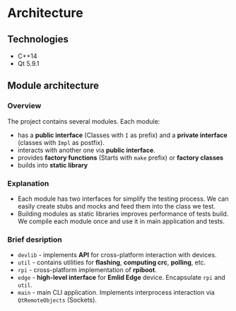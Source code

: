 # Architecture
## Technologies
* C++14
* Qt 5.9.1

## Module architecture
### Overview
The project contains several modules. Each module:

* has a **public interface** (Classes with ``I`` as prefix) and a **private interface** (classes with ``Impl`` as postfix). 
* interacts with another one via **public interface**.
* provides **factory functions** (Starts with ``make`` prefix) or **factory classes**
* builds into **static library**

### Explanation
* Each module has two interfaces for simplify the testing process. We can easily create stubs and mocks and feed them into the class we test.
* Building modules as static libraries improves performance of tests build. We compile each module once and use it in main application and tests.

### Brief desription
* ```devlib``` - implements **API** for cross-platform interaction with devices.
* ```util``` - contains utilities for **flashing**, **computing crc**, **polling**, etc.
* ```rpi``` - cross-platform implementation of **rpiboot**.
* ```edge``` - **high-level interface** for **Emlid Edge** device. Encapsulate ```rpi``` and ```util```.
* ```main``` - main CLI application. Implements interprocess interaction via ```QtRemoteObjects``` (Sockets).
